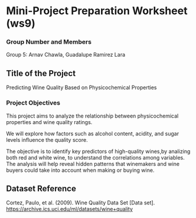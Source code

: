 # Mini-Project Preparation Worksheet (ws9)

### Group Number and Members
 Group 5: Arnav Chawla, Guadalupe Ramirez Lara

## Title of the Project
Predicting Wine Quality Based on Physicochemical Properties

### Project Objectives
This project aims to analyze the relationship between physicochemical properties and wine quality ratings. 

We will explore how factors such as alcohol content, acidity, and sugar levels influence the quality score. 

The objective is to identify key predictors of high-quality wines,by analizing both red and white wine, to understand the correlations among variables. 
The analysis will help reveal hidden patterns that winemakers and wine buyers could take into account when making or buying wine.

## Dataset Reference
 Cortez, Paulo, et al. (2009). Wine Quality Data Set [Data set].
 https://archive.ics.uci.edu/ml/datasets/wine+quality

